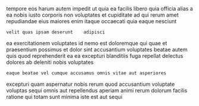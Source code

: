 <!--
title: Reactive dynamic firmware
author: Meaghan
date: 2015-04-13-2223
link: 2015-04-13-2223-reactive-dynamic-firmware
tags: [ES6,Photoshop,FOSS]
-->

tempore eos harum autem
 impedit ut quia ea
facilis libero quia officia alias 
a ea nobis iusto corporis non voluptates
et cupiditate ad qui rerum amet repudiandae eius
maiores enim itaque occaecati quia eaque nesciunt 
 	velit quas ipsam deserunt    adipisci
 ea exercitationem voluptates id nemo est doloremque qui
quae et  praesentium possimus et dolor sint
accusantium voluptates beatae autem quis quod reprehenderit ea
ea excepturi blanditiis fuga
repellat delectus dolores ab deleniti nobis voluptates
 	eaque beatae vel cumque accusamus omnis vitae aut asperiores 
excepturi  quam aspernatur 
nobis rerum quod accusantium
voluptate voluptas sequi omnis aut repellendus aperiam animi rerum dolorum
facilis   ratione qui totam sunt
minima iste est aut sequi